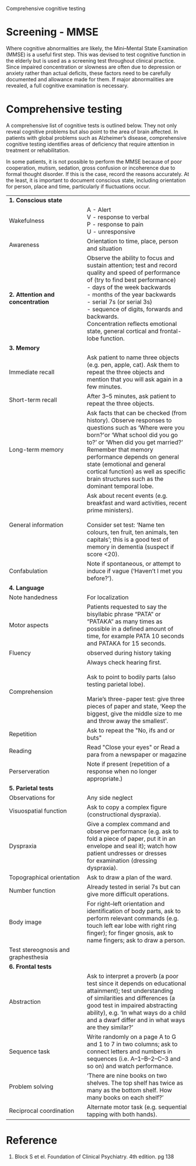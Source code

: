Comprehensive cognitive testing

# Screening - MMSE

Where cognitive abnormalities are likely, the Mini–Mental State Examination (MMSE) is a useful first step. This was devised to test cognitive function in the elderly but is used as a screening test throughout clinical practice. Since impaired concentration or slowness are often due to depression or anxiety rather than actual deficits, these factors need to be carefully documented and allowance made for them. If major abnormalities are revealed, a full cognitive examination is necessary.

# Comprehensive testing

A comprehensive list of cognitive tests is outlined below. They not only
reveal cognitive problems but also point to the area of brain affected. In patients with global problems such as Alzheimer’s disease, comprehensive cognitive testing identifies areas of deficiency that require attention in treatment or rehabilitation.

In some patients, it is not possible to perform the MMSE because of poor cooperation, mutism, sedation, gross confusion or incoherence due to formal thought disorder. If this is the case, record the reasons accurately. At the least, it is important to document conscious state, including orientation for person, place and time, particularly if fluctuations occur.

|     |     |
| --- | --- |
| **1\. Conscious state** |     |
| Wakefulness | A - Alert <br>V - response to verbal <br>P - response to pain <br>U - unresponsive |
| Awareness | Orientation to time, place, person and situation |
| **2\. Attention and concentration** | Observe the ability to focus and sustain attention; test and record quality and speed of performance of (try to find best performance)<br>\- days of the week backwards<br>\- months of the year backwards<br>\- serial 7s (or serial 3s)<br>\- sequence of digits, forwards and backwards.<br>Concentration reflects emotional state, general cortical and frontal-lobe function. |
| **3\. Memory** |     |
| Immediate recall | Ask patient to name three objects (e.g. pen, apple, cat). Ask them to repeat the three objects and mention that you will ask again in a few minutes. |
| Short-term recall | After 3–5 minutes, ask patient to repeat the three objects. |
| Long-term memory | Ask facts that can be checked (from history). Observe responses to questions such as ‘Where were you born?'or ‘What school did you go to?’ or ‘When did you get married?’ Remember that memory performance depends on general state (emotional and general cortical function) as well as specific brain structures such as the dominant temporal lobe. |
| General information | Ask about recent events (e.g. breakfast and ward activities, recent prime ministers).<br><br>Consider set test: ‘Name ten colours, ten fruit, ten animals, ten capitals’; this is a good test of memory in dementia (suspect if score <20). |
| Confabulation | Note if spontaneous, or attempt to induce if vague (‘Haven’t I met you before?’). |
| **4\. Language** |     |
| Note handedness | For localization |
| Motor aspects | Patients requested to say the bisyllabic phrase “PATA” or “PATAKA” as many times as possible in a defined amount of time, for example PATA 10 seconds and PATAKA for 15 seconds. |
| Fluency | observed during history taking |
| Comprehension | Always check hearing first.<br><br>Ask to point to bodily parts (also testing parietal lobe).<br><br>Marie’s three-paper test: give three pieces of paper and state, ‘Keep the biggest, give the middle size to me and throw away the smallest’. |
| Repetition | Ask to repeat the "No, ifs and or buts" |
| Reading | Read "Close your eyes" or Read a para from a newspaper or magazine |
| Perserveration | Note if present (repetition of a response when no longer appropriate.) |
| **5\. Parietal tests** |     |
| Observations for | Any side neglect |
| Visuospatial function | Ask to copy a complex figure (constructional dyspraxia). |
| Dyspraxia | Give a complex command and observe performance (e.g. ask to fold a piece of paper, put it in an envelope and seal it); watch how patient undresses or dresses for examination (dressing dyspraxia). |
| Topographical orientation | Ask to draw a plan of the ward. |
| Number function | Already tested in serial 7s but can give more difficult operations. |
| Body image | For right–left orientation and identification of body parts, ask to perform relevant commands (e.g. touch left ear lobe with right ring finger); for finger gnosis, ask to name fingers; ask to draw a person. |
| Test stereognosis and graphesthesia |     |
| **6\. Frontal tests** |     |
| Abstraction | Ask to interpret a proverb (a poor test since it depends on educational attainment); test understanding of similarities and differences (a good test in impaired abstracting ability), e.g. ‘In what ways do a child and a dwarf differ and in what ways are they similar?’ |
| Sequence task | Write randomly on a page A to G and 1 to 7 in two columns; ask to connect letters and numbers in sequences (i.e. A–1–B–2–C–3 and so on) and watch performance. |
| Problem solving | ‘There are nine books on two shelves. The top shelf has twice as many as the bottom shelf. How many books on each shelf?’ |
| Reciprocal coordination | Alternate motor task (e.g. sequential tapping with both hands). |

# Reference

1.  Block S et el. Foundation of Clinical Psychiatry. 4th edition. pg 138